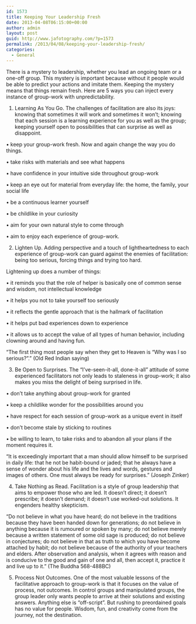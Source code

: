 ```yaml
---
id: 1573
title: Keeping Your Leadership Fresh
date: 2013-04-08T06:15:00+00:00
author: admin
layout: post
guid: http://www.jafotography.com/?p=1573
permalink: /2013/04/08/keeping-your-leadership-fresh/
categories:
  - General
---
```

There is a mystery to leadership, whether you lead an ongoing team or a one-off group. This mystery is important because without it people would be able to predict your actions and imitate them. Keeping the mystery means that things remain fresh. Here are 5 ways you can inject every instance of group-work with unpredictability.

1. Learning As You Go. The challenges of facilitation are also its joys: knowing that sometimes it will work and sometimes it won&#8217;t; knowing that each session is a learning experience for you as well as the group; keeping yourself open to possibilities that can surprise as well as disappoint.

• keep your group-work fresh. Now and again change the way you do things.
  
• take risks with materials and see what happens
  
• have confidence in your intuitive side throughout group-work
  
• keep an eye out for material from everyday life: the home, the family, your social life
  
• be a continuous learner yourself
  
• be childlike in your curiosity
  
• aim for your own natural style to come through
  
• aim to enjoy each experience of group-work.

2. Lighten Up. Adding perspective and a touch of lightheartedness to each experience of group-work can guard against the enemies of facilitation: being too serious, forcing things and trying too hard.

Lightening up does a number of things:
  
• it reminds you that the role of helper is basically one of common sense and wisdom, not intellectual knowledge
  
• it helps you not to take yourself too seriously
  
• it reflects the gentle approach that is the hallmark of facilitation
  
• it helps put bad experiences down to experience
  
• it allows us to accept the value of all types of human behavior, including clowning around and having fun.

&#8220;The first thing most people say when they get to Heaven is &#8220;Why was I so serious?&#8221;.&#8221; (Old Red Indian saying)

3. Be Open to Surprises. The &#8220;I&#8217;ve-seen-it-all, done-it-all&#8221; attitude of some experienced facilitators not only leads to staleness in group-work; it also makes you miss the delight of being surprised in life.

• don&#8217;t take anything about group-work for granted
  
• keep a childlike wonder for the possibilities around you
  
• have respect for each session of group-work as a unique event in itself
  
• don&#8217;t become stale by sticking to routines
  
• be willing to learn, to take risks and to abandon all your plans if the moment requires it.

&#8220;It is exceedingly important that a man should allow himself to be surprised in daily life: that he not be habit-bound or jaded; that he always have a sense of wonder about his life and the lives and words, gestures and images of others. One must always be ready for surprises.&#8221; (Joseph Zinker)

4. Take Nothing as Read. Facilitation is a style of group leadership that aims to empower those who are led. It doesn&#8217;t direct; it doesn&#8217;t prescribe; it doesn&#8217;t demand; it doesn&#8217;t use worked-out solutions. It engenders healthy skepticism.

&#8220;Do not believe in what you have heard; do not believe in the traditions because they have been handed down for generations; do not believe in anything because it is rumoured or spoken by many; do not believe merely because a written statement of some old sage is produced; do not believe in conjectures; do not believe in that as truth to which you have become attached by habit; do not believe because of the authority of your teachers and elders. After observation and analysis, when it agrees with reason and is conducive to the good and gain of one and all, then accept it, practice it and live up to it.&#8221; (The Buddha 568-488BC)

5. Process Not Outcomes. One of the most valuable lessons of the facilitative approach to group-work is that it focuses on the value of process, not outcomes. In control groups and manipulated groups, the group leader only wants people to arrive at their solutions and existing answers. Anything else is &#8220;off-script&#8221;. But rushing to preordained goals has no value for people. Wisdom, fun, and creativity come from the journey, not the destination.